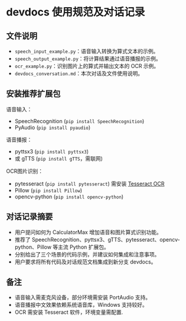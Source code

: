 # devdocs 使用规范及对话记录

## 文件说明

- `speech_input_example.py`：语音输入转换为算式文本的示例。
- `speech_output_example.py`：将计算结果通过语音播报的示例。
- `ocr_example.py`：识别图片上的算式并输出文本的 OCR 示例。
- `devdocs_conversation.md`：本次对话及文件使用说明。

## 安装推荐扩展包

语音输入：
- SpeechRecognition (`pip install SpeechRecognition`)
- PyAudio (`pip install pyaudio`)

语音播报：
- pyttsx3 (`pip install pyttsx3`)
- 或 gTTS (`pip install gTTS`，需联网)

OCR图片识别：
- pytesseract (`pip install pytesseract`) 需安装 [Tesseract OCR](https://github.com/tesseract-ocr/tesseract)
- Pillow (`pip install Pillow`)
- opencv-python (`pip install opencv-python`)

## 对话记录摘要

- 用户提问如何为 CalculatorMax 增加语音和图片算式识别功能。
- 推荐了 SpeechRecognition、pyttsx3、gTTS、pytesseract、opencv-python、Pillow 等主流 Python 扩展包。
- 分别给出了三个场景的代码示例，并建议如何集成和注意事项。
- 用户要求将所有代码及对话规范文档集成到新分支 devdocs。

## 备注

- 语音输入需麦克风设备，部分环境需安装 PortAudio 支持。
- 语音播报中文效果依赖系统语音库，Windows 支持较好。
- OCR 需安装 Tesseract 软件，环境变量需配置.